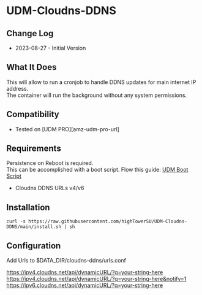 # UDM-Cloudns-DDNS

## Change Log

- 2023-08-27 - Initial Version

## What It Does

This will allow to run a cronjob to handle DDNS updates for main internet IP address.  
The container will run the background without any system permissions.

## Compatibility

- Tested on [UDM PRO][amz-udm-pro-url]

## Requirements

Persistence on Reboot is required.  
This can be accomplished with a boot script. Flow this guide: [UDM Boot Script](https://github.com/unifi-utilities/unifios-utilities/tree/main/on-boot-script)

- Cloudns DDNS URLs v4/v6

## Installation

```shell
curl -s https://raw.githubusercontent.com/highTowerSU/UDM-Cloudns-DDNS/main/install.sh | sh
```

## Configuration

Add Urls to $DATA_DIR/cloudns-ddns/urls.conf

https://ipv4.cloudns.net/api/dynamicURL/?q=your-string-here
https://ipv4.cloudns.net/api/dynamicURL/?q=your-string-here&notify=1
https://ipv6.cloudns.net/api/dynamicURL/?q=your-string-here
